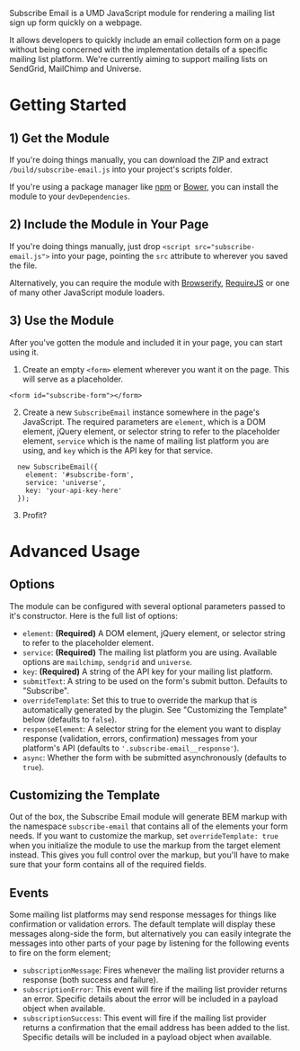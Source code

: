 Subscribe Email is a UMD JavaScript module for rendering a mailing list sign up form quickly on a webpage.

It allows developers to quickly include an email collection form on a page without being concerned with the implementation details of a specific mailing list platform. We're currently aiming to support mailing lists on SendGrid, MailChimp and Universe.

# Getting Started

## 1) Get the Module
If you're doing things manually, you can download the ZIP and extract `/build/subscribe-email.js` into your project's scripts folder.

If you're using a package manager like [npm](https://www.npmjs.org/) or [Bower](http://bower.io/), you can install the module to your `devDependencies`.

## 2) Include the Module in Your Page
If you're doing things manually, just drop `<script src="subscribe-email.js">` into your page, pointing the `src` attribute to wherever you saved the file.

Alternatively, you can require the module with [Browserify](http://browserify.org/), [RequireJS](http://requirejs.org/) or one of many other JavaScript module loaders.

## 3) Use the Module
After you've gotten the module and included it in your page, you can start using it.

1) Create an empty `<form>` element wherever you want it on the page. This will serve as a placeholder.

`<form id="subscribe-form"></form>`

2) Create a new `SubscribeEmail` instance somewhere in the page's JavaScript. The required parameters are `element`, which is a DOM element, jQuery element, or selector string to refer to the placeholder element, `service` which is the name of mailing list platform you are using, and `key` which is the API key for that service.

```
  new SubscribeEmail({
    element: '#subscribe-form',
    service: 'universe',
    key: 'your-api-key-here'
  });
```

3) Profit?

# Advanced Usage

## Options
The module can be configured with several optional parameters passed to it's constructor. Here is the full list of options:

- `element`: **(Required)** A DOM element, jQuery element, or selector string to refer to the placeholder element.
- `service`: **(Required)** The mailing list platform you are using. Available options are `mailchimp`, `sendgrid` and `universe`.
- `key`: **(Required)** A string of the API key for your mailing list platform.
- `submitText`: A string to be used on the form's submit button. Defaults to "Subscribe".
- `overrideTemplate`: Set this to true to override the markup that is automatically generated by the plugin. See "Customizing the Template" below (defaults to `false`).
- `responseElement`: A selector string for the element you want to display response (validation, errors, confirmation) messages from your platform's API (defaults to `'.subscribe-email__response'`).
- `async`: Whether the form with be submitted asynchronously (defaults to `true`).

## Customizing the Template
Out of the box, the Subscribe Email module will generate BEM markup with the namespace `subscribe-email` that contains all of the elements your form needs. If you want to customize the markup, set `overrideTemplate: true` when you initialize the module to use the markup from the target element instead. This gives you full control over the markup, but you'll have to make sure that your form contains all of the required fields.

## Events
Some mailing list platforms may send response messages for things like confirmation or validation errors. The default template will display these messages along-side the form, but alternatively you can easily integrate the messages into other parts of your page by listening for the following events to fire on the form element;

- `subscriptionMessage`: Fires whenever the mailing list provider returns a response (both success and failure).
- `subscriptionError`: This event will fire if the mailing list provider returns an error. Specific details about the error will be included in a payload object when available.
- `subscriptionSuccess`: This event will fire if the mailing list provider returns a confirmation that the email address has been added to the list. Specific details will be included in a payload object when available.